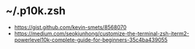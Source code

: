# ~/.p10k.zsh

* <https://gist.github.com/kevin-smets/8568070>
* <https://medium.com/seokjunhong/customize-the-terminal-zsh-iterm2-powerlevel10k-complete-guide-for-beginners-35c4ba439055>
